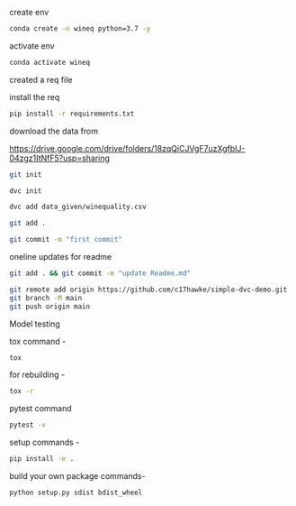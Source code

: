 create env 

```bash
conda create -n wineq python=3.7 -y
```

activate env

```bash
conda activate wineq
```

created a req file

install the req
```bash
pip install -r requirements.txt
```

download the data from 

https://drive.google.com/drive/folders/18zqQiCJVgF7uzXgfbIJ-04zgz1ItNfF5?usp=sharing

```bash
git init
```

```bash
dvc init 
```

```bash
dvc add data_given/winequality.csv
```

```bash
git add .
```

```bash
git commit -m "first commit"
```

oneline updates  for readme

```bash
git add . && git commit -m "update Readme.md"
```

```bash
git remote add origin https://github.com/c17hawke/simple-dvc-demo.git
git branch -M main
git push origin main
```

Model testing

tox command -
```bash
tox
```

for rebuilding -
```bash
tox -r 
```

pytest command
```bash
pytest -v
```

setup commands -
```bash
pip install -e . 
```

build your own package commands- 
```bash
python setup.py sdist bdist_wheel
```

